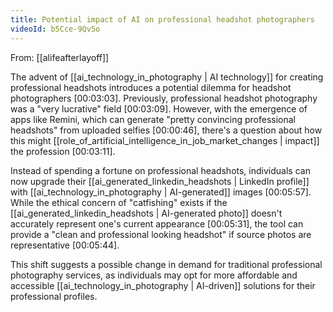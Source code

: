 ```yaml
---
title: Potential impact of AI on professional headshot photographers
videoId: b5Cce-9Qv5o
---
```


From: [[alifeafterlayoff]] <br/> 

The advent of [[ai_technology_in_photography | AI technology]] for creating professional headshots introduces a potential dilemma for headshot photographers <a class="yt-timestamp" data-t="00:03:03">[00:03:03]</a>. Previously, professional headshot photography was a "very lucrative" field <a class="yt-timestamp" data-t="00:03:09">[00:03:09]</a>. However, with the emergence of apps like Remini, which can generate "pretty convincing professional headshots" from uploaded selfies <a class="yt-timestamp" data-t="00:00:46">[00:00:46]</a>, there's a question about how this might [[role_of_artificial_intelligence_in_job_market_changes | impact]] the profession <a class="yt-timestamp" data-t="00:03:11">[00:03:11]</a>.

Instead of spending a fortune on professional headshots, individuals can now upgrade their [[ai_generated_linkedin_headshots | LinkedIn profile]] with [[ai_technology_in_photography | AI-generated]] images <a class="yt-timestamp" data-t="00:05:57">[00:05:57]</a>. While the ethical concern of "catfishing" exists if the [[ai_generated_linkedin_headshots | AI-generated photo]] doesn't accurately represent one's current appearance <a class="yt-timestamp" data-t="00:05:31">[00:05:31]</a>, the tool can provide a "clean and professional looking headshot" if source photos are representative <a class="yt-timestamp" data-t="00:05:44">[00:05:44]</a>.

This shift suggests a possible change in demand for traditional professional photography services, as individuals may opt for more affordable and accessible [[ai_technology_in_photography | AI-driven]] solutions for their professional profiles.